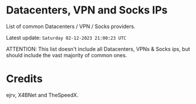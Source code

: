 # Datacenters, VPN and Socks IPs
 
List of common Datacenters / VPN / Socks providers. 

Latest update: `Saturday 02-12-2023 21:00:23 UTC` 

ATTENTION: This list doesn't include all Datacenters, VPNs & Socks ips, 
but should include the vast majority of common ones.

# Credits
ejrv, X4BNet and TheSpeedX.
